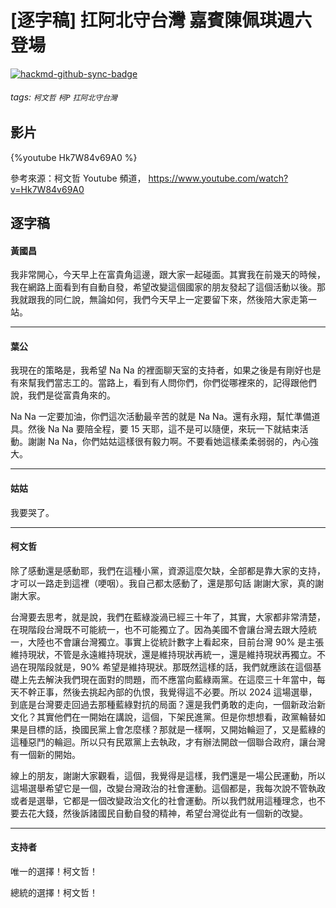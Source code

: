 # [逐字稿] 扛阿北守台灣 嘉賓陳佩琪週六登場

[![hackmd-github-sync-badge](https://hackmd.io/g7jE_VLvRT-bYK2PUWEE_A/badge)](https://hackmd.io/g7jE_VLvRT-bYK2PUWEE_A)


###### tags: `柯文哲` `柯P` `扛阿北守台灣`

## 影片

{%youtube Hk7W84v69A0 %}

參考來源：柯文哲 Youtube 頻道， https://www.youtube.com/watch?v=Hk7W84v69A0


## 逐字稿

#### 黃國昌

我非常開心，今天早上在富貴角這邊，跟大家一起碰面。其實我在前幾天的時候，我在網路上面看到有自動自發，希望改變這個國家的朋友發起了這個活動以後。那我就跟我的同仁說，無論如何，我們今天早上一定要留下來，然後陪大家走第一站。

---

#### 葉公

我現在的策略是，我希望 Na Na 的裡面聊天室的支持者，如果之後是有剛好也是有來幫我們當志工的。當路上，看到有人問你們，你們從哪裡來的，記得跟他們說，我們是從富貴角來的。

Na Na 一定要加油，你們這次活動最辛苦的就是 Na Na。還有永翔，幫忙準備道具。然後 Na Na 要陪全程，要 15 天耶，這不是可以隨便，來玩一下就結束活動。謝謝 Na Na，你們姑姑這樣很有毅力啊。不要看她這樣柔柔弱弱的，內心強大。

---

#### 姑姑

我要哭了。

---

#### 柯文哲

除了感動還是感動耶，我們在這種小黨，資源這麼欠缺，全部都是靠大家的支持，才可以一路走到這裡（哽咽）。我自己都太感動了，還是那句話 謝謝大家，真的謝謝大家。

台灣要去思考，就是說，我們在藍綠漩渦已經三十年了，其實，大家都非常清楚，在現階段台灣既不可能統一，也不可能獨立了。因為美國不會讓台灣去跟大陸統一，大陸也不會讓台灣獨立。事實上從統計數字上看起來，目前台灣 90% 是主張維持現狀，不管是永遠維持現狀，還是維持現狀再統一，還是維持現狀再獨立。不過在現階段就是，90% 希望是維持現狀。那既然這樣的話，我們就應該在這個基礎上先去解決我們現在面對的問題，而不應當向藍綠兩黨。在這麼三十年當中，每天不幹正事，然後去挑起內部的仇恨，我覺得這不必要。所以 2024 這場選舉，到底是台灣要走回過去那種藍綠對抗的局面？還是我們勇敢的走向，一個新政治新文化？其實他們在一開始在講說，這個，下架民進黨。但是你想想看，政黨輪替如果是目標的話，換國民黨上會怎麼樣？那就是一樣啊，又開始輪迴了，又是藍綠的這種惡鬥的輪迴。所以只有民眾黨上去執政，才有辦法開啟一個聯合政府，讓台灣有一個新的開始。

線上的朋友，謝謝大家觀看，這個，我覺得是這樣，我們還是一場公民運動，所以這場選舉希望它是一個，改變台灣政治的社會運動。這個都是，我每次說不管執政或者是選舉，它都是一個改變政治文化的社會運動。所以我們就用這種理念，也不要去花大錢，然後訴諸國民自動自發的精神，希望台灣從此有一個新的改變。

---

#### 支持者

唯一的選擇！柯文哲！

總統的選擇！柯文哲！

